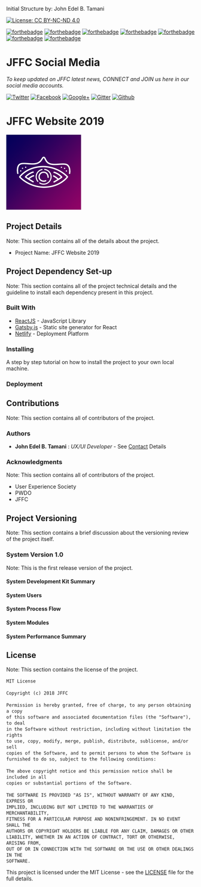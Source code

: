 
Initial Structure by: John Edel B. Tamani 

[![License: CC BY-NC-ND 4.0](https://img.shields.io/badge/License-CC%20BY--NC--ND%204.0-lightgrey.svg)](https://creativecommons.org/licenses/by-nc-nd/4.0/)

[![forthebadge](https://forthebadge.com/images/badges/built-by-developers.svg)](https://forthebadge.com)
[![forthebadge](https://forthebadge.com/images/badges/powered-by-responsibility.svg)](https://forthebadge.com)
[![forthebadge](https://forthebadge.com/images/badges/uses-html.svg)](https://forthebadge.com)
[![forthebadge](https://forthebadge.com/images/badges/uses-css.svg)](https://forthebadge.com)
[![forthebadge](https://forthebadge.com/images/badges/uses-js.svg)](https://forthebadge.com)
[![forthebadge](https://forthebadge.com/images/badges/gluten-free.svg)](https://forthebadge.com)
[![forthebadge](https://forthebadge.com/images/badges/compatibility-betamax.svg)](https://forthebadge.com)

# JFFC Social Media
*To keep updated on JFFC latest news, CONNECT and JOIN us here in our social media accounts.*

[![Twitter](https://github.frapsoft.com/social/twitter.png)]()
[![Facebook](https://github.frapsoft.com/social/facebook.png)]()
[![Google+](https://github.frapsoft.com/social/google-plus.png)]()
[![Gitter](https://github.frapsoft.com/social/gitter.png)]()
[![Github](https://github.frapsoft.com/social/github.png)]()

# JFFC Website 2019 
![Image Not Available](project-asset/jffc-fb-logo.png)



## Project Details 
Note: This section contains all of the details about the project. 

* Project Name: JFFC Website 2019

## Project Dependency Set-up 
Note: This section contains all of the project technical details and the guideline to install each dependency present in this project. 
### Built With

* [ReactJS](https://reactjs.org/) - JavaScript Library 
* [Gatsby.js](https://www.gatsbyjs.org/) - Static site generator for React
* [Netlify](https://www.netlify.com/) - Deployment Platform 

### Installing

A step by step tutorial on how to install the project to your own local machine. 

### Deployment


## Contributions 
Note: This section contains all of contributors of the project.

### Authors

* **John Edel B. Tamani** : *UX/UI Developer* - See [Contact](https://www.linkedin.com/in/john-edel-tamani-9a8478131/) Details 

### Acknowledgments
Note: This section contains all of contributors of the project.

* User Experience Society 
* PWDO
* JFFC

## Project Versioning
Note: This section contains a brief discussion about the versioning review of the project itself. 

### System Version 1.0 
Note: This is the first release version of the project. 

#### System Development Kit Summary
#### System Users
#### System Process Flow
#### System Modules
#### System Performance Summary


## License
Note: This section contains the license of the project.

```
MIT License

Copyright (c) 2018 JFFC

Permission is hereby granted, free of charge, to any person obtaining a copy
of this software and associated documentation files (the "Software"), to deal
in the Software without restriction, including without limitation the rights
to use, copy, modify, merge, publish, distribute, sublicense, and/or sell
copies of the Software, and to permit persons to whom the Software is
furnished to do so, subject to the following conditions:

The above copyright notice and this permission notice shall be included in all
copies or substantial portions of the Software.

THE SOFTWARE IS PROVIDED "AS IS", WITHOUT WARRANTY OF ANY KIND, EXPRESS OR
IMPLIED, INCLUDING BUT NOT LIMITED TO THE WARRANTIES OF MERCHANTABILITY,
FITNESS FOR A PARTICULAR PURPOSE AND NONINFRINGEMENT. IN NO EVENT SHALL THE
AUTHORS OR COPYRIGHT HOLDERS BE LIABLE FOR ANY CLAIM, DAMAGES OR OTHER
LIABILITY, WHETHER IN AN ACTION OF CONTRACT, TORT OR OTHERWISE, ARISING FROM,
OUT OF OR IN CONNECTION WITH THE SOFTWARE OR THE USE OR OTHER DEALINGS IN THE
SOFTWARE.
```
This project is licensed under the MIT License - see the [LICENSE](LICENSE) file for the full details.

